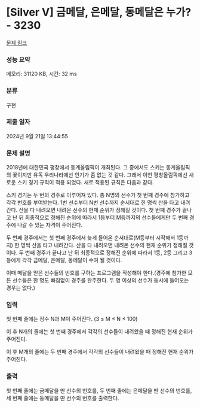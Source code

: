 # [Silver V] 금메달, 은메달, 동메달은 누가? - 3230 

[문제 링크](https://www.acmicpc.net/problem/3230) 

### 성능 요약

메모리: 31120 KB, 시간: 32 ms

### 분류

구현

### 제출 일자

2024년 9월 21일 13:44:55

### 문제 설명

<p>2018년에 대한민국 평창에서 동계올림픽이 개최된다. 그 중에서도 스키는 동계올림픽의 꽃이지만 유독 우리나라에선 인기가 좀 없는 것 같다. 그래서 이번 평창올림픽에선 새로운 스키 경기 규칙이 적용 되었다. 새로 적용된 규칙은 다음과 같다.</p>

<p>스키 경기는 두 번의 경주로 이루어져 있다. 총 N명의 선수가 첫 번째 경주에 참가하고 각각 번호를 부여받는다. 1번 선수부터 N번 선수까지 순서대로 한 명씩 산을 타고 내려간다. 산을 다 내려오면 내려온 선수의 현재 순위가 정해질 것이다. 첫 번째 경주가 끝나고 난 뒤 최종적으로 정해진 순위에 따라서 1등부터 M등까지의 선수들에게만 두 번째 경주에 나갈 수 있는 자격이 주어진다. </p>

<p>두 번째 경주에서는 첫 번째 경주에서 늦게 들어온 순서대로(M등부터 시작해서 1등까지) 한 명씩 산을 타고 내려간다. 산을 다 내려오면 내려온 선수의 현재 순위가 정해질 것이다. 두 번째 경주가 끝나고 난 뒤 최종적으로 정해진 순위에 따라서 1등, 2등 그리고 3등에게 각각 금메달, 은메달, 동메달이 수여 될 것이다.</p>

<p>이때 메달을 얻은 선수들의 번호를 구하는 프로그램을 작성해야 한다.(경주에 참가한 모든 선수들은 한 명도 빠짐없이 경주를 완주한다. 두 명 이상의 선수가 동시에 들어오는 경우는 없다.)</p>

### 입력 

 <p>첫 번째 줄에는 정수 N과 M이 주어진다. (3 ≤ M ≤ N ≤ 100)</p>

<p>이 후 N개의 줄에는 첫 번째 경주에서 각각의 선수들이 내려왔을 때 정해진 현재 순위가 주어진다.</p>

<p>이 후 M개의 줄에는 두 번째 경주에서 각각의 선수들이 내려왔을 때 정해진 현재 순위가 주어진다.</p>

### 출력 

 <p>첫 번째 줄에는 금메달을 딴 선수의 번호를, 두 번째 줄에는 은메달을 딴 선수의 번호를, 세 번째 줄에는 동메달을 딴 선수의 번호를 출력한다.</p>

